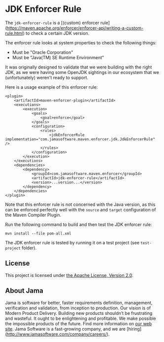 # JDK Enforcer Rule

The `jdk-enforcer-rule` is a [(custom) enforcer rule]
(https://maven.apache.org/enforcer/enforcer-api/writing-a-custom-rule.html) to check a certain JDK version.

The enforcer rule looks at system properties to check the following things:

 - Must be "Oracle Corporation"
 - Must be "Java(TM) SE Runtime Environment"

It was originally designed to validate that we were building with the right JDK, as we were having some OpenJDK
sightings in our ecosystem that we (unfortunately) weren't ready to support.
 
Here is a usage example of this enforcer rule:

    <plugin>
        <artifactId>maven-enforcer-plugin</artifactId>
        <executions>
            <execution>
                <goals>
                    <goal>enforce</goal>
                </goals>
                <configuration>
                    <rules>
                        <jdkEnforcerRule implementation="com.jamasoftware.maven.enforcer.jdk.JdkEnforcerRule" />
                    </rules>
                </configuration>
            </execution>
        </executions>
        <dependencies>
            <dependency>
                <groupId>com.jamasoftware.maven.enforcer</groupId>
                <artifactId>jdk-enforcer-rule</artifactId>
                <version>...version...</version>
            </dependency>
        </dependencies>
    </plugin>

Note that this enforcer rule is not concerned with the Java version, as this can be enforced perfectly well with the
`source` and `target` configuration of the Maven Compiler Plugin.

Run the following command to build and then test the JDK enforcer rule:

    mvn install --file pom-all.xml

The JDK enforcer rule is tested by running it on a test project (see `test-project` folder).

## License

This project is licensed under [the Apache License, Version 2.0](https://www.apache.org/licenses/LICENSE-2.0.txt).

## About Jama

Jama is software for better, faster requirements definition, management, verification and validation, from inception to
production. Our vision is of Modern Product Delivery. Building new products shouldn’t be frustrating and wasteful. It
ought to be enlightening and profitable. We make possible the impossible products of the future. Find more information
on [our web site](http://www.jamasoftware.com/). Jama Software is a fast-growing company, and we are [hiring]
(http://www.jamasoftware.com/company/careers/).
